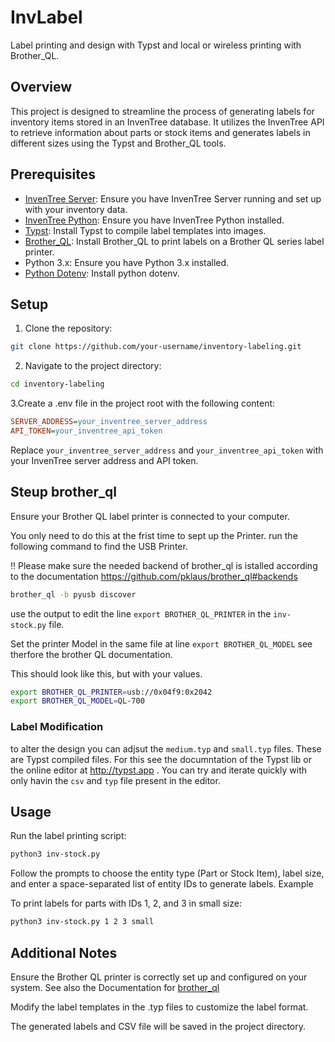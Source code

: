 # InvLabel

Label printing and design with Typst and local or wireless printing with Brother_QL.

## Overview

This project is designed to streamline the process of generating labels for inventory items stored in an InvenTree database. It utilizes the InvenTree API to retrieve information about parts or stock items and generates labels in different sizes using the Typst and Brother_QL tools.

## Prerequisites

- [InvenTree Server](https://github.com/inventree/InvenTree): Ensure you have InvenTree Server running and set up with your inventory data.
- [InvenTree Python](https://github.com/inventree/inventree-python): Ensure you have InvenTree Python installed.
- [Typst](https://github.com/typst/typst): Install Typst to compile label templates into images.
- [Brother_QL](https://github.com/pklaus/brother_ql): Install Brother_QL to print labels on a Brother QL series label printer.
- Python 3.x: Ensure you have Python 3.x installed.
- [Python Dotenv](https://github.com/theskumar/python-dotenv): Install python dotenv.

## Setup

1. Clone the repository:

```bash
git clone https://github.com/your-username/inventory-labeling.git
```

2. Navigate to the project directory:

```bash
cd inventory-labeling
```

3.Create a .env file in the project root with the following content:

```ini
SERVER_ADDRESS=your_inventree_server_address
API_TOKEN=your_inventree_api_token
```
Replace `your_inventree_server_address` and `your_inventree_api_token` with your InvenTree server address and API token.

## Steup brother_ql

Ensure your Brother QL label printer is connected to your computer.

You only need to do this at the frist time to sept up the Printer.
run the following command to find the USB Printer.

:bangbang: Please make sure the needed backend of brother_ql is istalled according to the documentation https://github.com/pklaus/brother_ql#backends

```bash
brother_ql -b pyusb discover
```

use the output to edit the line `export BROTHER_QL_PRINTER` in the `inv-stock.py` file.

Set the printer Model in the same file at line `export BROTHER_QL_MODEL` see therfore the brother QL documentation. 

This should look like this, but with your values.
```bash
export BROTHER_QL_PRINTER=usb://0x04f9:0x2042 
export BROTHER_QL_MODEL=QL-700  
```

### Label Modification

to alter the design you can adjsut the `medium.typ` and `small.typ` files. These are Typst compiled files. 
For this see the documntation of the Typst lib or the online editor at http://typst.app .
You can try and iterate quickly with only havin the `csv` and `typ` file present in the editor. 

## Usage

Run the label printing script:

```bash
python3 inv-stock.py
```

Follow the prompts to choose the entity type (Part or Stock Item), label size, and enter a space-separated list of entity IDs to generate labels.
Example

To print labels for parts with IDs 1, 2, and 3 in small size:

```bash
python3 inv-stock.py 1 2 3 small
```
## Additional Notes

Ensure the Brother QL printer is correctly set up and configured on your system.
See also the Documentation for [brother_ql](https://github.com/pklaus/brother_ql)

Modify the label templates in the .typ files to customize the label format.

The generated labels and CSV file will be saved in the project directory.
